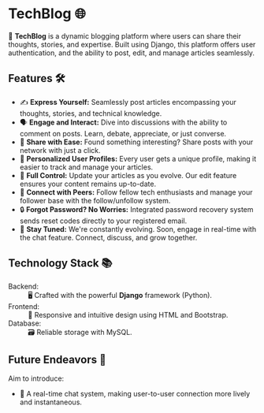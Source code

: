 <h1>TechBlog 🌐</h1>
<p>📱 <strong>TechBlog</strong> is a dynamic blogging platform where users can share their thoughts, stories, and expertise. Built using Django, this platform offers user authentication, and the ability to post, edit, and manage articles seamlessly.</p>
<h2>Features 🛠️</h2>
<ul>
    <li>✍️ <strong>Express Yourself:</strong> Seamlessly post articles encompassing your thoughts, stories, and technical knowledge.</li>
    <li>🗣️ <strong>Engage and Interact:</strong> Dive into discussions with the ability to comment on posts. Learn, debate, appreciate, or just converse.</li>
    <li>🔗 <strong>Share with Ease:</strong> Found something interesting? Share posts with your network with just a click.</li>
    <li>👤 <strong>Personalized User Profiles:</strong> Every user gets a unique profile, making it easier to track and manage your articles.</li>
    <li>🔄 <strong>Full Control:</strong> Update your articles as you evolve. Our edit feature ensures your content remains up-to-date.</li>
    <li>🤝 <strong>Connect with Peers:</strong> Follow fellow tech enthusiasts and manage your follower base with the follow/unfollow system.</li>
    <li>🔒 <strong>Forgot Password? No Worries:</strong> Integrated password recovery system sends reset codes directly to your registered email.</li>
    <li>📡 <strong>Stay Tuned:</strong> We're constantly evolving. Soon, engage in real-time with the chat feature. Connect, discuss, and grow together.</li>
</ul>
<h2>Technology Stack 📚</h2>
<dl>
    <dt>Backend:</dt>
    <dd>🖥️ Crafted with the powerful <strong>Django</strong> framework (Python).</dd>
    <dt>Frontend:</dt>
    <dd>🎨 Responsive and intuitive design using HTML and Bootstrap.</dd>
    <dt>Database:</dt>
    <dd>🗃️ Reliable storage with MySQL.</dd>
</dl>
<h2>Future Endeavors 🚀</h2>
<p>Aim to introduce:</p>
<ul>
    <li>💬 A real-time chat system, making user-to-user connection more lively and instantaneous.</li>
</ul>

